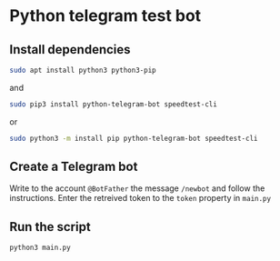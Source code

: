# Python telegram test bot


## Install dependencies

```bash
sudo apt install python3 python3-pip
```
and 

```bash
sudo pip3 install python-telegram-bot speedtest-cli
```
or

```bash
sudo python3 -m install pip python-telegram-bot speedtest-cli
```

## Create a Telegram bot

Write to the account `@BotFather` the message `/newbot` and follow the
instructions. Enter the retreived token to the `token` property in `main.py`

## Run the script

```bash
python3 main.py 
```
